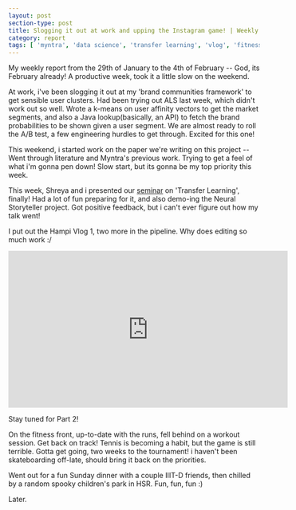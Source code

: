 ```yaml
---
layout: post
section-type: post
title: Slogging it out at work and upping the Instagram game! | Weekly Report 75
category: report
tags: [ 'myntra', 'data science', 'transfer learning', 'vlog', 'fitness', 'tennis' ]
---
```


My weekly report from the 29th of January to the 4th of February -- God, its February already! A productive week, took it a little slow on the weekend.

At work, i've been slogging it out at my 'brand communities framework' to get sensible user clusters. Had been trying out ALS last week, which didn't work out so well. Wrote a k-means on user affinity vectors to get the market segments, and also a Java lookup(basically, an API) to fetch the brand probabilities to be shown given a user segment. We are almost ready to roll the A/B test, a few engineering hurdles to get through. Excited for this one!

This weekend, i started work on the paper we're writing on this project -- Went through literature and Myntra's previous work. Trying to get a feel of what i'm gonna pen down! Slow start, but its gonna be my top priority this week.

This week, Shreya and i presented our [seminar](https://docs.google.com/presentation/d/1g2-uo1tnnobXIdtuIDCaJpm1a781NDHQ1EYGnVM1NzE/edit?usp=sharing) on 'Transfer Learning', finally! Had a lot of fun preparing for it, and also demo-ing the Neural Storyteller project. Got positive feedback, but i can't ever figure out how my talk went! 

I put out the Hampi Vlog 1, two more in the pipeline. Why does editing so much work :/
<iframe width="560" height="315" src="https://www.youtube.com/embed/4q9vmEUPeaE" frameborder="0" allow="autoplay; encrypted-media" allowfullscreen></iframe>

Stay tuned for Part 2!

On the fitness front, up-to-date with the runs, fell behind on a workout session. Get back on track! Tennis is becoming a habit, but the game is still terrible. Gotta get going, two weeks to the tournament! i haven't been skateboarding off-late, should bring it back on the priorities.

Went out for a fun Sunday dinner with a couple IIIT-D friends, then chilled by a random spooky children's park in HSR. Fun, fun, fun :)

Later.